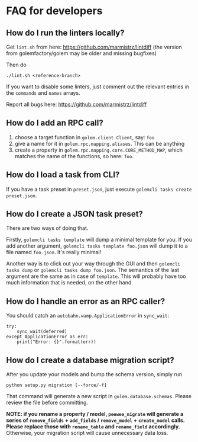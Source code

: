 # FAQ for developers
## How do I run the linters locally?
Get `lint.sh` from here: https://github.com/marmistrz/lintdiff (the version from golemfactory/golem may be older and missing bugfixes)

Then do
```
./lint.sh <reference-branch>
```
If you want to disable some linters, just comment out the relevant entries in the `commands` and `names` arrays.

Report all bugs here: https://github.com/marmistrz/lintdiff

## How do I add an RPC call?
1. choose a target function in `golem.client.Client`, say: `foo`
2. give a name for it in `golem.rpc.mapping.aliases`. This can be anything
3. create a property in `golem.rpc.mapping.core.CORE_METHOD_MAP`, which matches the name of the functions, so here: `foo`.

## How do I load a task from CLI?
If you have a task preset in `preset.json`, just execute `golemcli tasks create preset.json`. 

## How do I create a JSON task preset?
There are two ways of doing that. 

Firstly, `golemcli tasks template` will dump a minimal template for you. 
If you add another argument, `golemcli tasks template foo.json` will dump it to a file named `foo.json`.
It's really minimal!

Another way is to click out your way through the GUI and then `golemcli tasks dump` or `golemcli tasks dump foo.json`. The semantics of the last argument are the same as in case of `template`.
This will probably have too much information that is needed, on the other hand.

## How do I handle an error as an RPC caller?
You should catch an `autobahn.wamp.ApplicationError` in `sync_wait`:

    try:
        sync_wait(deferred)
    except ApplicationError as err:
        print("Error: {}".format(err))


## How do I create a database migration script?
After you update your models and bump the schema version, simply run 

```
python setup.py migration [--force/-f]
```

That command will generate a new script in `golem.database.schemas`. Please review the file before committing. 

**NOTE: if you rename a property / model, `peewee_migrate` will generate a series of `remove_fields` + `add_fields` / `remove_model` + `create_model` calls. Please replace those with `rename_table` and `rename_field` accordingly.** Otherwise, your migration script will cause unnecessary data loss.